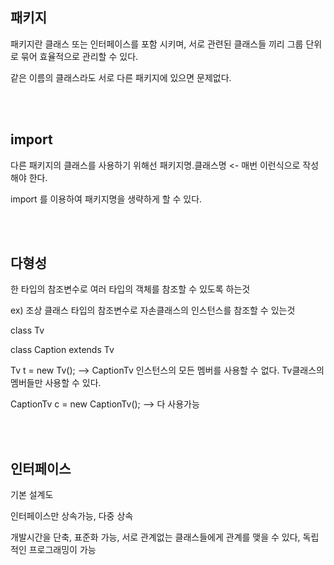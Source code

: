 ## 패키지

패키지란 클래스 또는 인터페이스를 포함 시키며, 서로 관련된 클래스들 끼리 그룹 단위로 묶어 효율적으로 관리할 수 있다.

같은 이름의 클래스라도 서로 다른 패키지에 있으면 문제없다.

<br/>

<br/>

## import

다른 패키지의 클래스를 사용하기 위해선 패키지명.클래스명 <- 매번 이런식으로 작성해야 한다.

import 를 이용하여 패키지명을 생략하게 할 수 있다.

<br/>

<br/>

## 다형성

한 타입의 참조변수로 여러 타입의 객체를 참조할 수 있도록 하는것

ex) 조상 클래스 타입의 참조변수로 자손클래스의 인스턴스를 참조할 수 있는것

class Tv

class Caption extends Tv

Tv t = new Tv();   --> CaptionTv 인스턴스의 모든 멤버를 사용할 수 없다. Tv클래스의 멤버들만 사용할 수 있다.

CaptionTv c = new CaptionTv();    --> 다 사용가능

<br/>

<br/>



## 인터페이스

기본 설계도

인터페이스만 상속가능, 다중 상속

개발시간을 단축, 표준화 가능, 서로 관계없는 클래스들에게 관계를 맺을 수 있다, 독립적인 프로그래밍이 가능